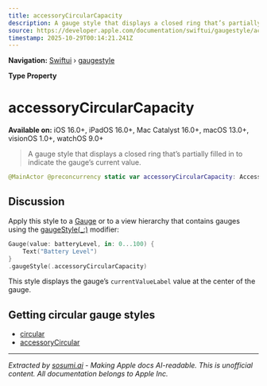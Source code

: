 ```yaml
---
title: accessoryCircularCapacity
description: A gauge style that displays a closed ring that’s partially filled in to indicate the gauge’s current value.
source: https://developer.apple.com/documentation/swiftui/gaugestyle/accessorycircularcapacity
timestamp: 2025-10-29T00:14:21.241Z
---
```


**Navigation:** [Swiftui](/documentation/swiftui) › [gaugestyle](/documentation/swiftui/gaugestyle)

**Type Property**

# accessoryCircularCapacity

**Available on:** iOS 16.0+, iPadOS 16.0+, Mac Catalyst 16.0+, macOS 13.0+, visionOS 1.0+, watchOS 9.0+

> A gauge style that displays a closed ring that’s partially filled in to indicate the gauge’s current value.

```swift
@MainActor @preconcurrency static var accessoryCircularCapacity: AccessoryCircularCapacityGaugeStyle { get }
```

## Discussion

Apply this style to a [Gauge](/documentation/swiftui/gauge) or to a view hierarchy that contains gauges using the [gaugeStyle(_:)](/documentation/swiftui/view/gaugestyle(_:)) modifier:

```swift
Gauge(value: batteryLevel, in: 0...100) {
    Text("Battery Level")
}
.gaugeStyle(.accessoryCircularCapacity)
```

This style displays the gauge’s `currentValueLabel` value at the center of the gauge.

## Getting circular gauge styles

- [circular](/documentation/swiftui/gaugestyle/circular)
- [accessoryCircular](/documentation/swiftui/gaugestyle/accessorycircular)

---

*Extracted by [sosumi.ai](https://sosumi.ai) - Making Apple docs AI-readable.*
*This is unofficial content. All documentation belongs to Apple Inc.*
